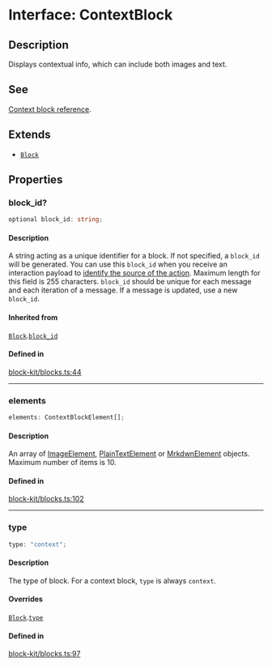# Interface: ContextBlock

## Description

Displays contextual info, which can include both images and text.

## See

[Context block reference](https://api.slack.com/reference/block-kit/blocks#context).

## Extends

- [`Block`](Block.md)

## Properties

### block\_id?

```ts
optional block_id: string;
```

#### Description

A string acting as a unique identifier for a block. If not specified, a `block_id` will be generated.
You can use this `block_id` when you receive an interaction payload to
[identify the source of the action](https://api.slack.com/interactivity/handling#payloads).
Maximum length for this field is 255 characters. `block_id` should be unique for each message and each iteration of
a message. If a message is updated, use a new `block_id`.

#### Inherited from

[`Block`](Block.md).[`block_id`](Block.md#block_id)

#### Defined in

[block-kit/blocks.ts:44](https://github.com/slackapi/node-slack-sdk/blob/main/packages/types/src/block-kit/blocks.ts#L44)

***

### elements

```ts
elements: ContextBlockElement[];
```

#### Description

An array of [ImageElement](../type-aliases/ImageElement.md), [PlainTextElement](PlainTextElement.md) or [MrkdwnElement](MrkdwnElement.md) objects.
Maximum number of items is 10.

#### Defined in

[block-kit/blocks.ts:102](https://github.com/slackapi/node-slack-sdk/blob/main/packages/types/src/block-kit/blocks.ts#L102)

***

### type

```ts
type: "context";
```

#### Description

The type of block. For a context block, `type` is always `context`.

#### Overrides

[`Block`](Block.md).[`type`](Block.md#type)

#### Defined in

[block-kit/blocks.ts:97](https://github.com/slackapi/node-slack-sdk/blob/main/packages/types/src/block-kit/blocks.ts#L97)
